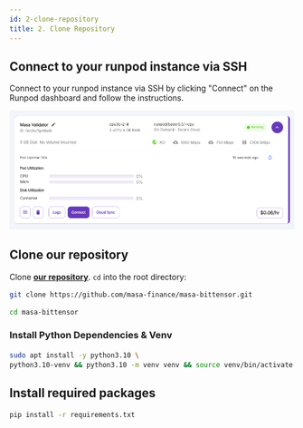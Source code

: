 ```yaml
---
id: 2-clone-repository
title: 2. Clone Repository
---
```


## Connect to your runpod instance via SSH

Connect to your runpod instance via SSH by clicking "Connect" on the Runpod dashboard and follow the instructions.

![Click Connect](./click-connect.png)

## Clone our repository

Clone **[our repository](https://github.com/masa-finance/masa-bittensor)**. `cd` into the root directory:

```bash
git clone https://github.com/masa-finance/masa-bittensor.git
```

```bash
cd masa-bittensor
```

### Install Python Dependencies & Venv

```bash
sudo apt install -y python3.10 \
python3.10-venv && python3.10 -m venv venv && source venv/bin/activate && echo "source venv/bin/activate">>~/.bashrc
```

## Install required packages

```bash
pip install -r requirements.txt
```
